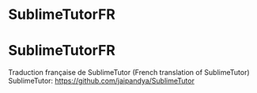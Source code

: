 # SublimeTutorFR
SublimeTutorFR
==============

Traduction française de SublimeTutor (French translation of SublimeTutor)
SublimeTutor: https://github.com/jaipandya/SublimeTutor
